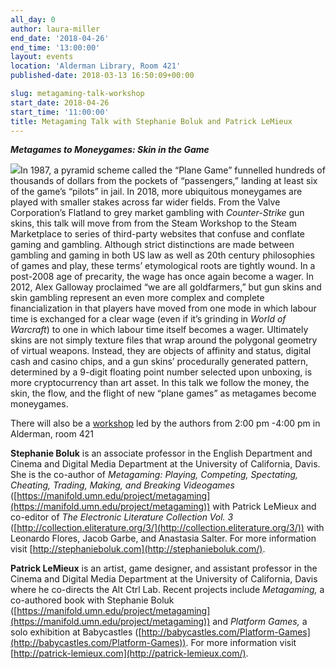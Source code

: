 ```yaml
---
all_day: 0
author: laura-miller
end_date: '2018-04-26'
end_time: '13:00:00'
layout: events
location: 'Alderman Library, Room 421'
published-date: 2018-03-13 16:50:09+00:00

slug: metagaming-talk-workshop
start_date: 2018-04-26
start_time: '11:00:00'
title: Metagaming Talk with Stephanie Boluk and Patrick LeMieux
---
```


_**Metagames to Moneygames: Skin in the Game**_

![](http://static.scholarslab.org/wp-content/uploads/2018/03/metagaming-194x300.jpg)In 1987, a pyramid scheme called the “Plane Game” funnelled hundreds of thousands of dollars from the pockets of “passengers,” landing at least six of the game’s “pilots” in jail. In 2018, more ubiquitous moneygames are played with smaller stakes across far wider fields. From the Valve Corporation’s Flatland to grey market gambling with _Counter-Strike_ gun skins, this talk will move from from the Steam Workshop to the Steam Marketplace to series of third-party websites that confuse and conflate gaming and gambling. Although strict distinctions are made between gambling and gaming in both US law as well as 20th century philosophies of games and play, these terms’ etymological roots are tightly wound. In a post-2008 age of precarity, the wage has once again become a wager. In 2012, Alex Galloway proclaimed “we are all goldfarmers,” but gun skins and skin gambling represent an even more complex and complete financialization in that players have moved from one mode in which labour time is exchanged for a clear wage (even if it’s grinding in _World of Warcraft_) to one in which labour time itself becomes a wager. Ultimately skins are not simply texture files that wrap around the polygonal geometry of virtual weapons. Instead, they are objects of affinity and status, digital cash and casino chips, and a gun skins’ procedurally generated pattern, determined by a 9-digit floating point number selected upon unboxing, is more cryptocurrency than art asset. In this talk we follow the money, the skin, the flow, and the flight of new “plane games” as metagames become moneygames.

There will also be a [workshop](http://scholarslab.org/events/workshop-metagaming-with-stephanie-boluk-and-patrick-lemieux/) led by the authors from 2:00 pm -4:00 pm in Alderman, room 421

**Stephanie Boluk** is an associate professor in the English Department and Cinema and Digital Media Department at the University of California, Davis. She is the co-author of _Metagaming: Playing, Competing, Spectating, Cheating, Trading, Making, and Breaking Videogames_ ([https://manifold.umn.edu/project/metagaming](https://manifold.umn.edu/project/metagaming)) with Patrick LeMieux and co-editor of _The Electronic Literature Collection Vol. 3_ ([http://collection.eliterature.org/3/](http://collection.eliterature.org/3/)) with Leonardo Flores, Jacob Garbe, and Anastasia Salter. For more information visit [http://stephanieboluk.com](http://stephanieboluk.com/).

**Patrick LeMieux** is an artist, game designer, and assistant professor in the Cinema and Digital Media Department at the University of California, Davis where he co-directs the Alt Ctrl Lab. Recent projects include _Metagaming,_ a co-authored book with Stephanie Boluk ([https://manifold.umn.edu/project/metagaming](https://manifold.umn.edu/project/metagaming)) and _Platform Games,_ a solo exhibition at Babycastles ([http://babycastles.com/Platform-Games](http://babycastles.com/Platform-Games)). For more information visit [http://patrick-lemieux.com](http://patrick-lemieux.com/).
